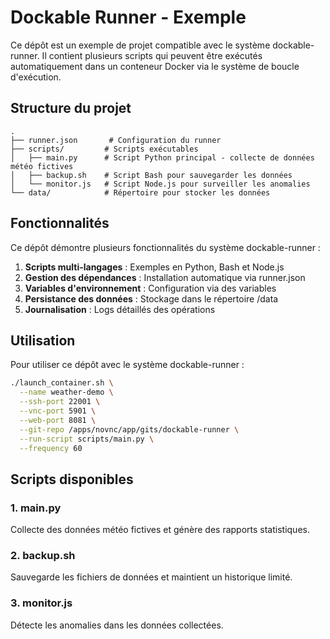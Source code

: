 # Dockable Runner - Exemple

Ce dépôt est un exemple de projet compatible avec le système dockable-runner. Il contient plusieurs scripts qui peuvent être exécutés automatiquement dans un conteneur Docker via le système de boucle d'exécution.

## Structure du projet

```
.
├── runner.json       # Configuration du runner
├── scripts/         # Scripts exécutables
│   ├── main.py      # Script Python principal - collecte de données météo fictives
│   ├── backup.sh    # Script Bash pour sauvegarder les données
│   └── monitor.js   # Script Node.js pour surveiller les anomalies
└── data/            # Répertoire pour stocker les données
```

## Fonctionnalités

Ce dépôt démontre plusieurs fonctionnalités du système dockable-runner :

1. **Scripts multi-langages** : Exemples en Python, Bash et Node.js
2. **Gestion des dépendances** : Installation automatique via runner.json
3. **Variables d'environnement** : Configuration via des variables
4. **Persistance des données** : Stockage dans le répertoire /data
5. **Journalisation** : Logs détaillés des opérations

## Utilisation

Pour utiliser ce dépôt avec le système dockable-runner :

```bash
./launch_container.sh \
  --name weather-demo \
  --ssh-port 22001 \
  --vnc-port 5901 \
  --web-port 8081 \
  --git-repo /apps/novnc/app/gits/dockable-runner \
  --run-script scripts/main.py \
  --frequency 60
```

## Scripts disponibles

### 1. main.py
Collecte des données météo fictives et génère des rapports statistiques.

### 2. backup.sh
Sauvegarde les fichiers de données et maintient un historique limité.

### 3. monitor.js
Détecte les anomalies dans les données collectées.
